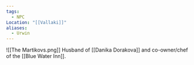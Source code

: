 ```yaml
---
tags:
  - NPC
Location: "[[Vallaki]]"
aliases:
  - Urwin
---
```

![[The Martikovs.png]]
Husband of [[Danika Dorakova]] and co-owner/chef of the [[Blue Water Inn]].